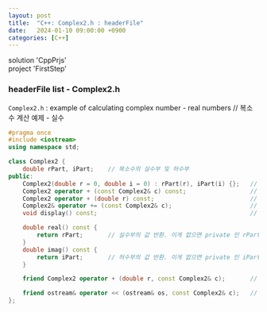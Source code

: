 ```yaml
---
layout: post
title:  "C++: Complex2.h : headerFile"
date:   2024-01-10 09:00:00 +0900
categories: [C++]
---
```


solution 'CppPrjs'   
project 'FirstStep'   
   
### headerFile list - Complex2.h   
`Complex2.h` : example of calculating complex number - real numbers // 복소수 계산 예제 - 실수   
   
```cpp
#pragma once
#include <iostream>
using namespace std;

class Complex2 {
	double rPart, iPart;	// 복소수의 실수부 및 허수부
public:
	Complex2(double r = 0, double i = 0) : rPart(r), iPart(i) {};	// 생성자
	Complex2 operator + (const Complex2& c) const;					// 덧셈 연산자 다중정의
	Complex2 operator + (double r) const;							// 덧셈 연산자 다중정의
	Complex2& operator += (const Complex2& c);						// 복합 대입 연산자 다중정의
	void display() const;											// 복소수 값을 출력

	double real() const {
		return rPart;		// 실수부의 값 반환. 이게 없으면 private 인 rPart를 외부 함수에서 읽을 수 없음
	}
	double imag() const {
		return iPart;		// 허수부의 값 반환. 이게 없으면 private 인 iPart를 외부 함수에서 읽을 수 없음
	}

	friend Complex2 operator + (double r, const Complex2& c);		// 좌측 피연산자가 실수인 경우 덧셈 연산자 다중정의. 외부 연산자 원형을 friend로 정의. private 인 rPart, iPart를 자유롭게 사용할 수 있음

	friend ostream& operator << (ostream& os, const Complex2& c);	// 출력 연산자 다중정의. 외부 연산자 원형을 friend로 정의. private 인 rPart, iPart를 자유롭게 사용할 수 있음
};
```
